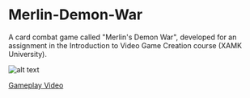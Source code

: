 # Merlin-Demon-War

A card combat game called "Merlin's Demon War", developed for an assignment in the Introduction to Video Game Creation course (XAMK University).

![alt text](https://github.com/warlock-spell/XAMK-Merlin-Demon-War/blob/main/Gameplay.png)

[Gameplay Video](https://youtu.be/PCpmuBVaIsM)
